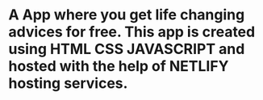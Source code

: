# A App where you get life changing advices for free. This app is created using HTML CSS JAVASCRIPT  and hosted with the help of NETLIFY hosting services. 
